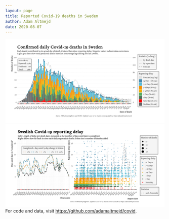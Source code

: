 ```yaml
---
layout: page
title: Reported Covid-19 deaths in Sweden
author: Adam Altmejd
date: 2020-08-07
---
```


![Graph of Swedish Covid-19 deaths with reporting delay.](deaths_lag_sweden_2020-08-07.png "Swedish Covid-19 deaths.")
![Graph of Swedish Covid-19 reporting delay in daily deaths.](lag_trend_sweden_2020-08-07.png "Trend in Swedish Covid-19 mortality reporting delay.")
For code and data, visit <https://github.com/adamaltmejd/covid>.

